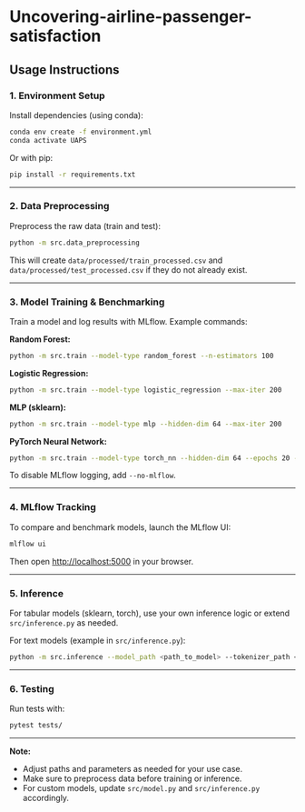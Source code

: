 # Uncovering-airline-passenger-satisfaction

## Usage Instructions

### 1. Environment Setup

Install dependencies (using conda):

```bash
conda env create -f environment.yml
conda activate UAPS
```

Or with pip:

```bash
pip install -r requirements.txt
```

---

### 2. Data Preprocessing

Preprocess the raw data (train and test):

```bash
python -m src.data_preprocessing
```

This will create `data/processed/train_processed.csv` and `data/processed/test_processed.csv` if they do not already exist.

---

### 3. Model Training & Benchmarking

Train a model and log results with MLflow. Example commands:

**Random Forest:**
```bash
python -m src.train --model-type random_forest --n-estimators 100
```

**Logistic Regression:**
```bash
python -m src.train --model-type logistic_regression --max-iter 200
```

**MLP (sklearn):**
```bash
python -m src.train --model-type mlp --hidden-dim 64 --max-iter 200
```

**PyTorch Neural Network:**
```bash
python -m src.train --model-type torch_nn --hidden-dim 64 --epochs 20 --lr 0.001
```

To disable MLflow logging, add `--no-mlflow`.

---

### 4. MLflow Tracking

To compare and benchmark models, launch the MLflow UI:

```bash
mlflow ui
```

Then open [http://localhost:5000](http://localhost:5000) in your browser.

---

### 5. Inference

For tabular models (sklearn, torch), use your own inference logic or extend `src/inference.py` as needed.

For text models (example in `src/inference.py`):

```bash
python -m src.inference --model_path <path_to_model> --tokenizer_path <path_to_tokenizer> --text "Your text here"
```

---

### 6. Testing

Run tests with:

```bash
pytest tests/
```

---

**Note:**
- Adjust paths and parameters as needed for your use case.
- Make sure to preprocess data before training or inference.
- For custom models, update `src/model.py` and `src/inference.py` accordingly.